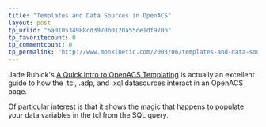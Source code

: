 ```yaml
---
title: "Templates and Data Sources in OpenACS"
layout: post
tp_urlid: "6a010534988cd3970b0120a55ce1df970b"
tp_favoritecount: 0
tp_commentcount: 0
tp_permalink: "http://www.monkinetic.com/2003/06/templates-and-data-sources-in-openacs.html"
---
```

Jade Rubick&#39;s <a href="http://rubick.com:8002/openacs/templating">A Quick Intro to OpenACS Templating</a> is actually an excellent guide to how the .tcl, .adp, and .xql datasources interact in an OpenACS page.

Of particular interest is that it shows the magic that happens to populate your data variables in the tcl from the SQL query.

